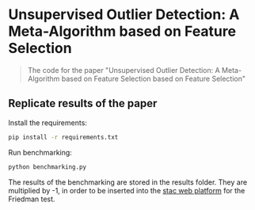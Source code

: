 # Unsupervised Outlier Detection: A Meta-Algorithm based on Feature Selection
> The code for the paper "Unsupervised Outlier Detection: A Meta-Algorithm based on Feature Selection
> based on Feature Selection"

## Replicate results of the paper

Install the requirements:

```sh
pip install -r requirements.txt
```

Run benchmarking: 

```sh
python benchmarking.py
```

The results of the benchmarking are stored in the results folder. 
They are multiplied by -1, in order to be inserted into the
[stac web platform](https://tec.citius.usc.es/stac/) for the Friedman test.
